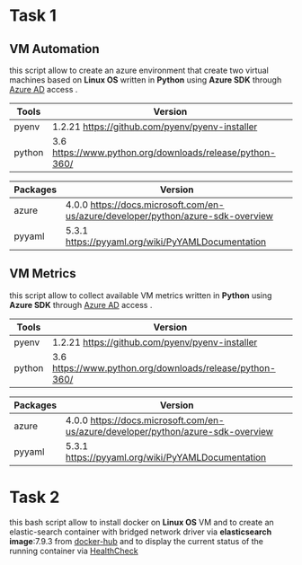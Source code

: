 # Task 1
## VM Automation
this script allow to create an azure environment that create two virtual machines based on **Linux OS** written in **Python** using **Azure SDK** through [Azure AD](https://docs.microsoft.com/en-us/azure/active-directory/develop/howto-create-service-principal-portal) access .

| Tools | Version |  
|--|--|
| pyenv | 1.2.21 https://github.com/pyenv/pyenv-installer |
|python|3.6  https://www.python.org/downloads/release/python-360/|

|Packages| Version | 
|--|--|
| azure | 4.0.0 https://docs.microsoft.com/en-us/azure/developer/python/azure-sdk-overview|
| pyyaml | 5.3.1 https://pyyaml.org/wiki/PyYAMLDocumentation|

## VM Metrics
this script allow to collect available VM metrics written in **Python** using **Azure SDK** through [Azure AD](https://docs.microsoft.com/en-us/azure/active-directory/develop/howto-create-service-principal-portal) access .

| Tools | Version |  
|--|--|
| pyenv | 1.2.21 https://github.com/pyenv/pyenv-installer |
|python|3.6  https://www.python.org/downloads/release/python-360/|

|Packages| Version | 
|--|--|
| azure | 4.0.0 https://docs.microsoft.com/en-us/azure/developer/python/azure-sdk-overview|
| pyyaml | 5.3.1 https://pyyaml.org/wiki/PyYAMLDocumentation|

# Task 2
this bash script allow to install docker on **Linux OS** VM and to create an elastic-search container with bridged network driver via  **elasticsearch image**:7.9.3 from [docker-hub](https://hub.docker.com/_/elasticsearch) and to display the current status of the running container via [HealthCheck](https://docs.docker.com/engine/reference/run/#healthcheck)
